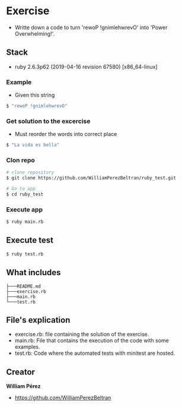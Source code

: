 # Exercise
- Writte down a code to turn 'rewoP !gnimlehwrevO' into 'Power Overwhelming!'.

## Stack

- ruby 2.6.3p62 (2019-04-16 revision 67580) [x86_64-linux]

### Example  
- Given this string  

```bash
$ "rewoP !gnimlehwrevO"
```

### Get solution to the excercise 
- Must reorder the words into correct place

```bash
$ "La vida es bella"
```

### Clon repo

```bash
# clone repository
$ git clone https://github.com/WilliamPerezBeltran/ruby_test.git

# Go to app
$ cd ruby_test
```


### Execute app

```bash
$ ruby main.rb 
```


## Execute test 
```bash
$ ruby test.rb
```



## What includes

```
├───README.md
├───exercise.rb
├───main.rb
└───test.rb
```


## File's explication

- exercise.rb: file containing the solution of the exercise.
- main.rb: File that contains the execution of the code with some examples.
- test.rb: Code where the automated tests with minitest are hosted.


## Creator

**William Pérez**

- <https://github.com/WilliamPerezBeltran>

